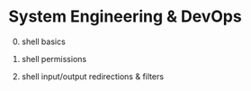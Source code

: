 # System Engineering & DevOps

0. shell basics

1. shell permissions

2. shell input/output redirections & filters
